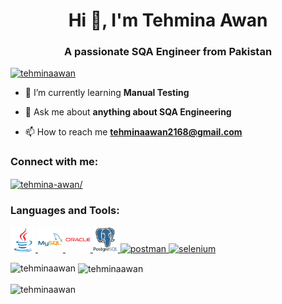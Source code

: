 <h1 align="center">Hi 👋, I'm Tehmina Awan</h1>
<h3 align="center">A passionate SQA Engineer from Pakistan</h3>


<p align="left"> <a href="https://github.com/ryo-ma/github-profile-trophy"><img src="https://github-profile-trophy.vercel.app/?username=tehminaawan" alt="tehminaawan" /></a> </p>

- 🌱 I’m currently learning **Manual Testing**

- 💬 Ask me about **anything about SQA Engineering**

- 📫 How to reach me **tehminaawan2168@gmail.com**

<h3 align="left">Connect with me:</h3>
<p align="left">
<a href="https://linkedin.com/in/tehmina-awan/" target="blank"><img align="center" src="https://raw.githubusercontent.com/rahuldkjain/github-profile-readme-generator/master/src/images/icons/Social/linked-in-alt.svg" alt="tehmina-awan/" height="30" width="40" /></a>
</p>

<h3 align="left">Languages and Tools:</h3>
<p align="left"> <a href="https://www.java.com" target="_blank" rel="noreferrer"> <img src="https://raw.githubusercontent.com/devicons/devicon/master/icons/java/java-original.svg" alt="java" width="40" height="40"/> </a> <a href="https://www.mysql.com/" target="_blank" rel="noreferrer"> <img src="https://raw.githubusercontent.com/devicons/devicon/master/icons/mysql/mysql-original-wordmark.svg" alt="mysql" width="40" height="40"/> </a> <a href="https://www.oracle.com/" target="_blank" rel="noreferrer"> <img src="https://raw.githubusercontent.com/devicons/devicon/master/icons/oracle/oracle-original.svg" alt="oracle" width="40" height="40"/> </a> <a href="https://www.postgresql.org" target="_blank" rel="noreferrer"> <img src="https://raw.githubusercontent.com/devicons/devicon/master/icons/postgresql/postgresql-original-wordmark.svg" alt="postgresql" width="40" height="40"/> </a> <a href="https://postman.com" target="_blank" rel="noreferrer"> <img src="https://www.vectorlogo.zone/logos/getpostman/getpostman-icon.svg" alt="postman" width="40" height="40"/> </a> <a href="https://www.selenium.dev" target="_blank" rel="noreferrer"> <img src="https://raw.githubusercontent.com/detain/svg-logos/780f25886640cef088af994181646db2f6b1a3f8/svg/selenium-logo.svg" alt="selenium" width="40" height="40"/> </a> </p>

<p><img align="left" src="https://github-readme-stats.vercel.app/api/top-langs?username=tehminaawan&show_icons=true&locale=en&layout=compact" alt="tehminaawan" /></p>

<p>&nbsp;<img align="center" src="https://github-readme-stats.vercel.app/api?username=tehminaawan&show_icons=true&locale=en" alt="tehminaawan" /></p>

<p><img align="center" src="https://github-readme-streak-stats.herokuapp.com/?user=tehminaawan&" alt="tehminaawan" /></p>
